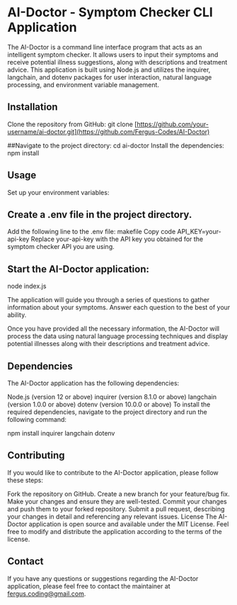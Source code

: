 # AI-Doctor - Symptom Checker CLI Application
The AI-Doctor is a command line interface program that acts as an intelligent symptom checker. It allows users to input their symptoms and receive potential illness suggestions, along with descriptions and treatment advice. This application is built using Node.js and utilizes the inquirer, langchain, and dotenv packages for user interaction, natural language processing, and environment variable management.

## Installation
Clone the repository from GitHub:
git clone [https://github.com/your-username/ai-doctor.git](https://github.com/Fergus-Codes/AI-Doctor)

##Navigate to the project directory:
cd ai-doctor
Install the dependencies:
npm install

## Usage
Set up your environment variables:

## Create a .env file in the project directory.
Add the following line to the .env file:
makefile
Copy code
API_KEY=your-api-key
Replace your-api-key with the API key you obtained for the symptom checker API you are using.

## Start the AI-Doctor application:
node index.js

The application will guide you through a series of questions to gather information about your symptoms. Answer each question to the best of your ability.

Once you have provided all the necessary information, the AI-Doctor will process the data using natural language processing techniques and display potential illnesses along with their descriptions and treatment advice.

## Dependencies
The AI-Doctor application has the following dependencies:

Node.js (version 12 or above)
inquirer (version 8.1.0 or above)
langchain (version 1.0.0 or above)
dotenv (version 10.0.0 or above)
To install the required dependencies, navigate to the project directory and run the following command:

npm install inquirer langchain dotenv

## Contributing
If you would like to contribute to the AI-Doctor application, please follow these steps:

Fork the repository on GitHub.
Create a new branch for your feature/bug fix.
Make your changes and ensure they are well-tested.
Commit your changes and push them to your forked repository.
Submit a pull request, describing your changes in detail and referencing any relevant issues.
License
The AI-Doctor application is open source and available under the MIT License. Feel free to modify and distribute the application according to the terms of the license.

## Contact
If you have any questions or suggestions regarding the AI-Doctor application, please feel free to contact the maintainer at fergus.coding@gmail.com.
